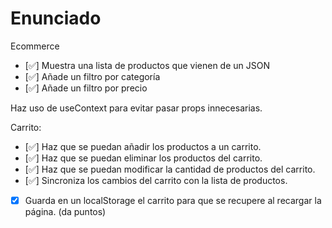 # Enunciado

Ecommerce

- [✅] Muestra una lista de productos que vienen de un JSON
- [✅] Añade un filtro por categoría
- [✅] Añade un filtro por precio

Haz uso de useContext para evitar pasar props innecesarias.

Carrito:

- [✅] Haz que se puedan añadir los productos a un carrito.
- [✅] Haz que se puedan eliminar los productos del carrito.
- [✅] Haz que se puedan modificar la cantidad de productos del carrito.
- [✅] Sincroniza los cambios del carrito con la lista de productos.
- [x] Guarda en un localStorage el carrito para que se recupere al recargar la página. (da puntos)